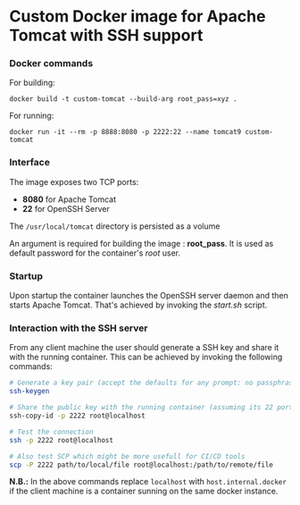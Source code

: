 # Custom Docker image for Apache Tomcat with SSH support

### Docker commands

For building:
```
docker build -t custom-tomcat --build-arg root_pass=xyz .
```

For running:
```
docker run -it --rm -p 8888:8080 -p 2222:22 --name tomcat9 custom-tomcat
```

### Interface

The image exposes two TCP ports:

* **8080** for Apache Tomcat
* **22** for OpenSSH Server

The `/usr/local/tomcat` directory is persisted as a volume

An argument is required for building the image : **root_pass**.
It is used as default password for the container's _root_ user.

### Startup

Upon startup the container launches the OpenSSH server daemon
and then starts Apache Tomcat. That's achieved by invoking the _start.sh_ script.

### Interaction with the SSH server

From any client machine the user should generate a SSH key and share it with the running container. This can be achieved by invoking the following commands:

```sh
# Generate a key pair (accept the defaults for any prompt: no passphrase in particular)
ssh-keygen

# Share the public key with the running container (assuming its 22 port is bound to the host's 2222 port)
ssh-copy-id -p 2222 root@localhost

# Test the connection
ssh -p 2222 root@localhost

# Also test SCP which might be more usefull for CI/CD tools
scp -P 2222 path/to/local/file root@localhost:/path/to/remote/file
```

**N.B.:** In the above commands replace `localhost` with `host.internal.docker` if the client machine is a container sunning on the same docker instance.